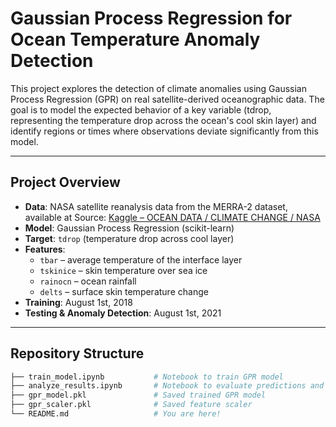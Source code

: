 # Gaussian Process Regression for Ocean Temperature Anomaly Detection

This project explores the detection of climate anomalies using Gaussian Process Regression (GPR) on real satellite-derived oceanographic data. The goal is to model the expected behavior of a key variable (tdrop, representing the temperature drop across the ocean's cool skin layer) and identify regions or times where observations deviate significantly from this model.

---

## Project Overview

- **Data**: NASA satellite reanalysis data from the MERRA-2 dataset, available at Source: [Kaggle – OCEAN DATA / CLIMATE CHANGE / NASA](https://www.kaggle.com/datasets/brsdincer/ocean-data-climate-change-nasa)
- **Model**: Gaussian Process Regression (scikit-learn)
- **Target**: `tdrop` (temperature drop across cool layer)
- **Features**: 
  - `tbar` – average temperature of the interface layer  
  - `tskinice` – skin temperature over sea ice  
  - `rainocn` – ocean rainfall  
  - `delts` – surface skin temperature change  
- **Training**: August 1st, 2018  
- **Testing & Anomaly Detection**: August 1st, 2021

---

## Repository Structure

```bash
├── train_model.ipynb           # Notebook to train GPR model
├── analyze_results.ipynb       # Notebook to evaluate predictions and detect anomalies
├── gpr_model.pkl               # Saved trained GPR model
├── gpr_scaler.pkl              # Saved feature scaler
└── README.md                   # You are here!
